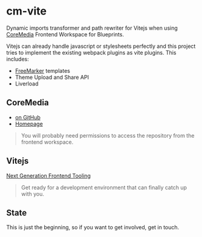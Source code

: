 # cm-vite

Dynamic imports transformer and path rewriter for Vitejs when using [CoreMedia](https://www.coremedia.com/) Frontend Workspace for Blueprints.

Vitejs can already handle javascript or stylesheets perfectly and this project tries to implement the existing webpack plugins as vite plugins. 
This includes:

- [FreeMarker](https://freemarker.apache.org/docs/) templates
- Theme Upload and Share API
- Liverload 

## CoreMedia

- [on GitHub](https://github.com/CoreMedia)
- [Homepage](https://www.coremedia.com/)

> You will probably need permissions to access the repository from the frontend workspace.

## Vitejs

[Next Generation Frontend Tooling](https://vitejs.dev/)

> Get ready for a development environment that can finally catch up with you.

## State

This is just the beginning, so if you want to get involved, get in touch.
